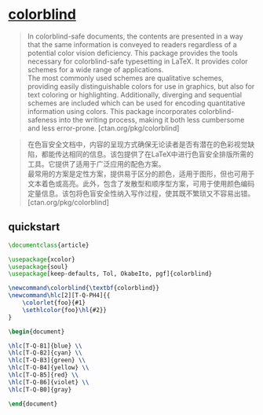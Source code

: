 # [colorblind](https://www.ctan.org/pkg/colorblind)

> In colorblind-safe documents, the contents are presented in a way that the same information is conveyed to readers regardless of a potential color vision deficiency. This package provides the tools necessary for colorblind-safe typesetting in LaTeX. It provides color schemes for a wide range of applications.  
> The most commonly used schemes are qualitative schemes, providing easily distinguishable colors for use in graphics, but also for text coloring or highlighting. Additionally, diverging and sequential schemes are included which can be used for encoding quantitative information using colors. This package 
incorporates colorblind-safeness into the writing process, making it both less cumbersome and less error-prone. [ctan.org/pkg/colorblind]

> 在色盲安全文档中，内容的呈现方式确保无论读者是否有潜在的色彩视觉缺陷，都能传达相同的信息。该包提供了在LaTeX中进行色盲安全排版所需的工具。它提供了适用于广泛应用的配色方案。  
> 最常用的方案是定性方案，提供易于区分的颜色，适用于图形，但也可用于文本着色或高亮。此外，包含了发散型和顺序型方案，可用于使用颜色编码定量信息。该包将色盲安全性纳入写作过程，使其既不繁琐又不容易出错。 [ctan.org/pkg/colorblind]

## quickstart

```tex
\documentclass{article}

\usepackage{xcolor}
\usepackage{soul}
\usepackage[keep-defaults, Tol, OkabeIto, pgf]{colorblind}

\newcommand\colorblind{\textbf{colorblind}}
\newcommand\hlc[2][T-Q-PH4]{{
    \colorlet{foo}{#1}
    \sethlcolor{foo}\hl{#2}}
}

\begin{document}

\hlc[T-Q-B1]{blue} \\
\hlc[T-Q-B2]{cyan} \\
\hlc[T-Q-B3]{green} \\
\hlc[T-Q-B4]{yellow} \\
\hlc[T-Q-B5]{red} \\
\hlc[T-Q-B6]{violet} \\
\hlc[T-Q-B0]{gray}

\end{document}
```
